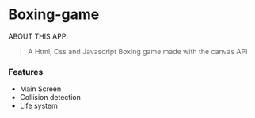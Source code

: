 # Boxing-game
<p>ABOUT THIS APP:</p>
<blockquote>A Html, Css and Javascript Boxing game made with the canvas API</blockquote>

<h3>Features</h3>
<ul>
   <li>Main Screen</li>
   <li>Collision detection</li>
   <li>Life system</li>
</ul>
